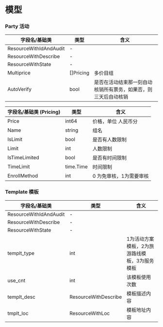# 模型

### Party 活动

| 字段名/基础类                | 类型         | 含义                              |
| ---------------------- | ---------- | ------------------------------- |
| ResourceWithIdAndAudit | -          |                                 |
| ResourceWithDescribe   | -          |                                 |
| ResourceWithState      | -          |                                 |
| Multiprice             | \[]Pricing | 多价目组                            |
| AutoVerify             | bool       | 是否在活动结束那一刻自动核销所有票务，如果否，则三天后自动核销 |



| 字段名/基础类 (Pricing) | 类型        | 含义            |
| ----------------- | --------- | ------------- |
| Price             | int64     | 价格，单位 人民币分    |
| Name              | string    | 组名            |
| IsLimit           | bool      | 是否有人数限制       |
| Limit             | int       | 人数限制          |
| IsTimeLimited     | bool      | 是否有时间限制       |
| TimeLimit         | time.Time | 时间限制          |
| EnrollMethod      | int       | 0 为免审核，1为需要审核 |



### Template 模板

| 字段名/基础类                | 类型                   | 含义                       |
| ---------------------- | -------------------- | ------------------------ |
| ResourceWithIdAndAudit | -                    |                          |
| ResourceWithDescribe   | -                    |                          |
| ResourceWithState      | -                    |                          |
| templt\_type           | int                  | 1为活动方案模板，2为旅游路线模板，3为服务模板 |
| use\_cnt               | int                  | 该模板使用次数                  |
| templt\_desc           | ResourceWithDescribe | 模板描述内容                   |
| tmplt\_loc             | ResourceWithLoc      | 模板地址内容                   |



